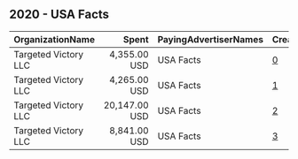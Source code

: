 ## 2020 - USA Facts 
|OrganizationName|Spent|PayingAdvertiserNames|CreativeUrls|Impressions|Genders|AgeBrackets|CountryCodes|BillingAddresses|CandidateBallotInformation|
|:---|---:|:---|:---|---:|:---|:---|:---|:---|:---|
|Targeted Victory  LLC|4,355.00 USD|USA Facts|[0](https://www.snap.com/political-ads/asset/d58725dfdf8d56a00d26c27d98283fe5d5bc6adbf92a83df7b64185668dad144?mediaType=mp4)|1,226,813||18-35|united states|"1100 Wilson Blvd, 10th Floor,Arlington,22209,US"||
|Targeted Victory  LLC|4,265.00 USD|USA Facts|[1](https://www.snap.com/political-ads/asset/490642105926fcf983cc3eb94f5e3800898ec8556d7c1260a4d17779e9e945f8?mediaType=mp4)|1,360,416||18-35|united states|"1100 Wilson Blvd, 10th Floor,Arlington,22209,US"||
|Targeted Victory  LLC|20,147.00 USD|USA Facts|[2](https://www.snap.com/political-ads/asset/06c83d14a89e0e9e87c0251371164efbcadafbd61e129035969a11d4f3b29ce1?mediaType=mp4)|5,308,421||18-35|united states|"1100 Wilson Blvd, 10th Floor,Arlington,22209,US"||
|Targeted Victory  LLC|8,841.00 USD|USA Facts|[3](https://www.snap.com/political-ads/asset/543487b6855b3f3807cb007e022284f230c5fd640d6cdab12facce64f287a5ec?mediaType=mp4)|2,568,461||18-35|united states|"1100 Wilson Blvd, 10th Floor,Arlington,22209,US"||
